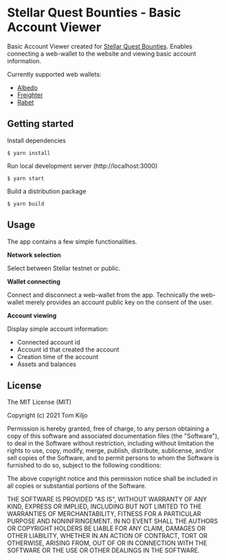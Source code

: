 # Stellar Quest Bounties - Basic Account Viewer

Basic Account Viewer created for [Stellar Quest Bounties](https://github.com/tyvdh/stellar-quest-bounties/). Enables connecting a web-wallet to the website and viewing basic account information.

Currently supported web wallets:

- [Albedo](https://albedo.link/)
- [Freighter](https://www.freighter.app/)
- [Rabet](https://rabet.io/)

## Getting started

Install dependencies

```
$ yarn install
```

Run local development server (http://localhost:3000)

```
$ yarn start
```

Build a distribution package

```
$ yarn build
```

## Usage

The app contains a few simple functionalities.

**Network selection**

Select between Stellar testnet or public.

**Wallet connecting**

Connect and disconnect a web-wallet from the app. Technically the web-wallet merely provides an account public key on the consent of the user.

**Account viewing**

Display simple account information:

- Connected account id
- Account id that created the account
- Creation time of the account
- Assets and balances

## License

The MIT License (MIT)

Copyright (c) 2021 Tom Kiljo

Permission is hereby granted, free of charge, to any person obtaining a copy of this software and associated documentation files (the "Software"), to deal in the Software without restriction, including without limitation the rights to use, copy, modify, merge, publish, distribute, sublicense, and/or sell copies of the Software, and to permit persons to whom the Software is furnished to do so, subject to the following conditions:

The above copyright notice and this permission notice shall be included in all copies or substantial portions of the Software.

THE SOFTWARE IS PROVIDED "AS IS", WITHOUT WARRANTY OF ANY KIND, EXPRESS OR IMPLIED, INCLUDING BUT NOT LIMITED TO THE WARRANTIES OF MERCHANTABILITY, FITNESS FOR A PARTICULAR PURPOSE AND NONINFRINGEMENT. IN NO EVENT SHALL THE AUTHORS OR COPYRIGHT HOLDERS BE LIABLE FOR ANY CLAIM, DAMAGES OR OTHER LIABILITY, WHETHER IN AN ACTION OF CONTRACT, TORT OR OTHERWISE, ARISING FROM, OUT OF OR IN CONNECTION WITH THE SOFTWARE OR THE USE OR OTHER DEALINGS IN THE SOFTWARE.
